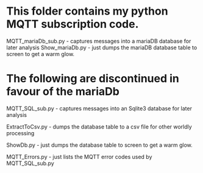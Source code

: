 # This folder contains my python MQTT subscription code. #

MQTT_mariaDb_sub.py  - captures messages into a mariaDB database for later analysis
Show_mariaDb.py - just dumps the mariaDB database table to screen to get a warm glow.


# The following are discontinued in favour of the mariaDb #
MQTT_SQL_sub.py - captures messages into an Sqlite3 database for later analysis

ExtractToCsv.py - dumps the database table to a csv file for other worldly processing

ShowDb.py - just dumps the database table to screen to get a warm glow.

MQTT_Errors.py - just lists the MQTT error codes used by MQTT_SQL_sub.py
